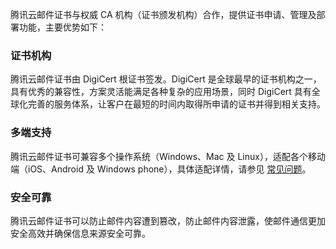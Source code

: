 腾讯云邮件证书与权威 CA 机构（证书颁发机构）合作，提供证书申请、管理及部署功能，主要优势如下：

### 证书机构
腾讯云邮件证书由 DigiCert 根证书签发。DigiCert 是全球最早的证书机构之一，具有优秀的兼容性，方案灵活能满足各种复杂的应用场景，同时 DigiCert 具有全球化完善的服务体系，让客户在最短的时间内取得所申请的证书并得到相关支持。



### 多端支持
腾讯云邮件证书可兼容多个操作系统（Windows、Mac 及 Linux），适配各个移动端（iOS、Android 及 Windows phone），具体适配详情，请参见 [常见问题](https://cloud.tencent.com/document/product/1325/49416)。

### 安全可靠
腾讯云邮件证书可以防止邮件内容遭到篡改，防止邮件内容泄露，使邮件通信更加安全高效并确保信息来源安全可靠。

